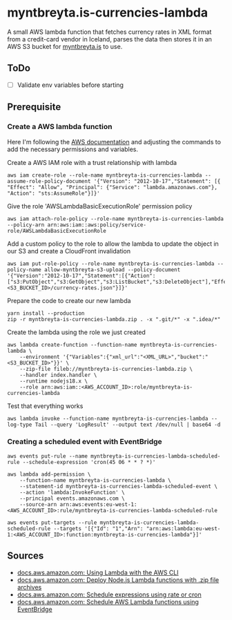 # myntbreyta.is-currencies-lambda

A small AWS lambda function that fetches currency rates in XML format from a credit-card vendor in Iceland,
parses the data then stores it in an AWS S3 bucket for [myntbreyta.is](https://myntbreyta.is) to use.

## ToDo

- [ ] Validate env variables before starting

## Prerequisite

### Create a AWS lambda function

Here I'm following the [AWS documentation](https://docs.aws.amazon.com/lambda/latest/dg/gettingstarted-awscli.html)
and adjusting the commands to add the necessary permissions and variables.

Create a AWS IAM role with a trust relationship with lambda

```shell
aws iam create-role --role-name myntbreyta-is-currencies-lambda --assume-role-policy-document '{"Version": "2012-10-17","Statement": [{ "Effect": "Allow", "Principal": {"Service": "lambda.amazonaws.com"}, "Action": "sts:AssumeRole"}]}'
```

Give the role 'AWSLambdaBasicExecutionRole' permission policy

```shell
aws iam attach-role-policy --role-name myntbreyta-is-currencies-lambda --policy-arn arn:aws:iam::aws:policy/service-role/AWSLambdaBasicExecutionRole
```

Add a custom policy to the role to allow the lambda to update the object in our S3 and create a CloudFront invalidation

```shell
aws iam put-role-policy --role-name myntbreyta-is-currencies-lambda --policy-name allow-myntbreyta-s3-upload --policy-document '{"Version":"2012-10-17","Statement":[{"Action":["s3:PutObject","s3:GetObject","s3:ListBucket","s3:DeleteObject"],"Effect":"Allow","Resource":"arn:aws:s3:::<S3_BUCKET_ID>/currency-rates.json"}]}'
```

Prepare the code to create our new lambda

```shell
yarn install --production
zip -r myntbreyta-is-currencies-lambda.zip . -x ".git/*" -x ".idea/*"
```

Create the lambda using the role we just created

```shell
aws lambda create-function --function-name myntbreyta-is-currencies-lambda \
    --environment '{"Variables":{"xml_url":"<XML_URL>","bucket":"<S3_BUCKET_ID>"}}' \
    --zip-file fileb://myntbreyta-is-currencies-lambda.zip \
    --handler index.handler \
    --runtime nodejs18.x \
    --role arn:aws:iam::<AWS_ACCOUNT_ID>:role/myntbreyta-is-currencies-lambda
```

Test that everything works

```shell
aws lambda invoke --function-name myntbreyta-is-currencies-lambda --log-type Tail --query 'LogResult' --output text /dev/null | base64 -d
```

### Creating a scheduled event with EventBridge

```shell
aws events put-rule --name myntbreyta-is-currencies-lambda-scheduled-rule --schedule-expression 'cron(45 06 * * ? *)'
```

```shell
aws lambda add-permission \
    --function-name myntbreyta-is-currencies-lambda \
    --statement-id myntbreyta-is-currencies-lambda-scheduled-event \
    --action 'lambda:InvokeFunction' \
    --principal events.amazonaws.com \
    --source-arn arn:aws:events:eu-west-1:<AWS_ACCOUNT_ID>:rule/myntbreyta-is-currencies-lambda-scheduled-rule
```

```shell
aws events put-targets --rule myntbreyta-is-currencies-lambda-scheduled-rule --targets '[{"Id": "1","Arn": "arn:aws:lambda:eu-west-1:<AWS_ACCOUNT_ID>:function:myntbreyta-is-currencies-lambda"}]'
```

## Sources

- [docs.aws.amazon.com: Using Lambda with the AWS CLI](https://docs.aws.amazon.com/lambda/latest/dg/gettingstarted-awscli.html)
- [docs.aws.amazon.com: Deploy Node.js Lambda functions with .zip file archives](https://docs.aws.amazon.com/lambda/latest/dg/nodejs-package.html)
- [docs.aws.amazon.com: Schedule expressions using rate or cron](https://docs.aws.amazon.com/lambda/latest/dg/services-cloudwatchevents-expressions.html)
- [docs.aws.amazon.com: Schedule AWS Lambda functions using EventBridge](https://docs.aws.amazon.com/eventbridge/latest/userguide/eb-run-lambda-schedule.html)
